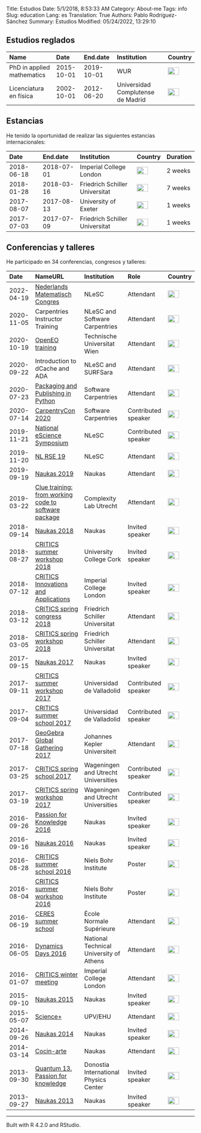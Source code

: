 Title: Estudios
Date: 5/1/2018, 8:53:33 AM
Category: About-me
Tags: info
Slug: education
Lang: es
Translation: True
Authors: Pablo Rodríguez-Sánchez
Summary: Estudios
Modified: 05/24/2022, 13:29:10

## Estudios reglados

<table>
<thead>
<tr class="header">
<th style="text-align: left;">Name</th>
<th style="text-align: left;">Date</th>
<th style="text-align: left;">End.date</th>
<th style="text-align: left;">Institution</th>
<th style="text-align: left;">Country</th>
</tr>
</thead>
<tbody>
<tr class="odd">
<td style="text-align: left;">PhD in applied mathematics</td>
<td style="text-align: left;">2015-10-01</td>
<td style="text-align: left;">2019-10-01</td>
<td style="text-align: left;">WUR</td>
<td
style="text-align: left;"><img src="http://flagpedia.net/data/flags/mini/nl.png" alt="Drawing" title="Netherlands" style="width: 30px; height: 20px"/></td>
</tr>
<tr class="even">
<td style="text-align: left;">Licenciatura en física</td>
<td style="text-align: left;">2002-10-01</td>
<td style="text-align: left;">2012-06-20</td>
<td style="text-align: left;">Universidad Complutense de Madrid</td>
<td
style="text-align: left;"><img src="http://flagpedia.net/data/flags/mini/es.png" alt="Drawing" title="Spain" style="width: 30px; height: 20px"/></td>
</tr>
</tbody>
</table>

## Estancias

He tenido la oportunidad de realizar las siguientes estancias
internacionales:

<table>
<thead>
<tr class="header">
<th style="text-align: left;">Date</th>
<th style="text-align: left;">End.date</th>
<th style="text-align: left;">Institution</th>
<th style="text-align: left;">Country</th>
<th style="text-align: left;">Duration</th>
</tr>
</thead>
<tbody>
<tr class="odd">
<td style="text-align: left;">2018-06-18</td>
<td style="text-align: left;">2018-07-01</td>
<td style="text-align: left;">Imperial College London</td>
<td
style="text-align: left;"><img src="http://flagpedia.net/data/flags/mini/gb.png" alt="Drawing" title="United Kingdom" style="width: 30px; height: 20px"/></td>
<td style="text-align: left;">2 weeks</td>
</tr>
<tr class="even">
<td style="text-align: left;">2018-01-28</td>
<td style="text-align: left;">2018-03-16</td>
<td style="text-align: left;">Friedrich Schiller Universitat</td>
<td
style="text-align: left;"><img src="http://flagpedia.net/data/flags/mini/de.png" alt="Drawing" title="Germany" style="width: 30px; height: 20px"/></td>
<td style="text-align: left;">7 weeks</td>
</tr>
<tr class="odd">
<td style="text-align: left;">2017-08-07</td>
<td style="text-align: left;">2017-08-13</td>
<td style="text-align: left;">University of Exeter</td>
<td
style="text-align: left;"><img src="http://flagpedia.net/data/flags/mini/gb.png" alt="Drawing" title="United Kingdom" style="width: 30px; height: 20px"/></td>
<td style="text-align: left;">1 weeks</td>
</tr>
<tr class="even">
<td style="text-align: left;">2017-07-03</td>
<td style="text-align: left;">2017-07-09</td>
<td style="text-align: left;">Friedrich Schiller Universitat</td>
<td
style="text-align: left;"><img src="http://flagpedia.net/data/flags/mini/de.png" alt="Drawing" title="Germany" style="width: 30px; height: 20px"/></td>
<td style="text-align: left;">1 weeks</td>
</tr>
</tbody>
</table>

## Conferencias y talleres

He participado en 34 conferencias, congresos y talleres:

<table>
<thead>
<tr class="header">
<th style="text-align: left;">Date</th>
<th style="text-align: left;">NameURL</th>
<th style="text-align: left;">Institution</th>
<th style="text-align: left;">Role</th>
<th style="text-align: left;">Country</th>
</tr>
</thead>
<tbody>
<tr class="odd">
<td style="text-align: left;">2022-04-19</td>
<td style="text-align: left;"><a
href="https://mathematischcongres.nl/nmc2022/programme2022/">Nederlands
Matematisch Congres</a></td>
<td style="text-align: left;">NLeSC</td>
<td style="text-align: left;">Attendant</td>
<td
style="text-align: left;"><img src="http://flagpedia.net/data/flags/mini/nl.png" alt="Drawing" title="Netherlands" style="width: 30px; height: 20px"/></td>
</tr>
<tr class="even">
<td style="text-align: left;">2020-11-05</td>
<td style="text-align: left;">Carpentries Instructor Training</td>
<td style="text-align: left;">NLeSC and Software Carpentries</td>
<td style="text-align: left;">Attendant</td>
<td
style="text-align: left;"><img src="http://flagpedia.net/data/flags/mini/nl.png" alt="Drawing" title="NEtherlands" style="width: 30px; height: 20px"/></td>
</tr>
<tr class="odd">
<td style="text-align: left;">2020-10-19</td>
<td style="text-align: left;"><a
href="https://openeo.org/news/2020-09-02-openeo-user-workshop.html">OpenEO
training</a></td>
<td style="text-align: left;">Technische Universitat Wien</td>
<td style="text-align: left;">Attendant</td>
<td
style="text-align: left;"><img src="http://flagpedia.net/data/flags/mini/at.png" alt="Drawing" title="AUstria" style="width: 30px; height: 20px"/></td>
</tr>
<tr class="even">
<td style="text-align: left;">2020-09-22</td>
<td style="text-align: left;">Introduction to dCache and ADA</td>
<td style="text-align: left;">NLeSC and SURFSara</td>
<td style="text-align: left;">Attendant</td>
<td
style="text-align: left;"><img src="http://flagpedia.net/data/flags/mini/nl.png" alt="Drawing" title="NEtherlands" style="width: 30px; height: 20px"/></td>
</tr>
<tr class="odd">
<td style="text-align: left;">2020-07-23</td>
<td style="text-align: left;"><a
href="https://2020.carpentrycon.org/schedule/#session-20">Packaging and
Publishing in Python</a></td>
<td style="text-align: left;">Software Carpentries</td>
<td style="text-align: left;">Attendant</td>
<td
style="text-align: left;"><img src="http://flagpedia.net/data/flags/mini/nl.png" alt="Drawing" title="NEtherlands" style="width: 30px; height: 20px"/></td>
</tr>
<tr class="even">
<td style="text-align: left;">2020-07-14</td>
<td style="text-align: left;"><a
href="https://2020.carpentrycon.org/">CarpentryCon 2020</a></td>
<td style="text-align: left;">Software Carpentries</td>
<td style="text-align: left;">Contributed speaker</td>
<td
style="text-align: left;"><img src="http://flagpedia.net/data/flags/mini/nl.png" alt="Drawing" title="NEtherlands" style="width: 30px; height: 20px"/></td>
</tr>
<tr class="odd">
<td style="text-align: left;">2019-11-21</td>
<td style="text-align: left;"><a
href="https://www.esciencesymposium2019.nl/">National eScience
Symposium</a></td>
<td style="text-align: left;">NLeSC</td>
<td style="text-align: left;">Contributed speaker</td>
<td
style="text-align: left;"><img src="http://flagpedia.net/data/flags/mini/nl.png" alt="Drawing" title="Netherlands" style="width: 30px; height: 20px"/></td>
</tr>
<tr class="even">
<td style="text-align: left;">2019-11-20</td>
<td style="text-align: left;"><a
href="https://nl-rse.org/2019/07/09/NL-RSE-2019.html">NL RSE 19</a></td>
<td style="text-align: left;">NLeSC</td>
<td style="text-align: left;">Attendant</td>
<td
style="text-align: left;"><img src="http://flagpedia.net/data/flags/mini/nl.png" alt="Drawing" title="Netherlands" style="width: 30px; height: 20px"/></td>
</tr>
<tr class="odd">
<td style="text-align: left;">2019-09-19</td>
<td style="text-align: left;"><a
href="https://naukas.com/2019/09/06/programa-definitivo-de-naukas-bilbao-2019/">Naukas
2019</a></td>
<td style="text-align: left;">Naukas</td>
<td style="text-align: left;">Attendant</td>
<td
style="text-align: left;"><img src="http://flagpedia.net/data/flags/mini/es.png" alt="Drawing" title="Spain" style="width: 30px; height: 20px"/></td>
</tr>
<tr class="even">
<td style="text-align: left;">2019-03-22</td>
<td style="text-align: left;"><a
href="https://www.uu.nl/en/events/clue-training-22-from-working-code-to-software-package">Clue
training: from working code to software package</a></td>
<td style="text-align: left;">Complexity Lab Utrecht</td>
<td style="text-align: left;">Attendant</td>
<td
style="text-align: left;"><img src="http://flagpedia.net/data/flags/mini/nl.png" alt="Drawing" title="Netherlands" style="width: 30px; height: 20px"/></td>
</tr>
<tr class="odd">
<td style="text-align: left;">2018-09-14</td>
<td style="text-align: left;"><a
href="https://naukas.com/2018/09/05/programa-definitivo-de-charlas-para-naukas-bilbao-2018/">Naukas
2018</a></td>
<td style="text-align: left;">Naukas</td>
<td style="text-align: left;">Invited speaker</td>
<td
style="text-align: left;"><img src="http://flagpedia.net/data/flags/mini/es.png" alt="Drawing" title="Spain" style="width: 30px; height: 20px"/></td>
</tr>
<tr class="even">
<td style="text-align: left;">2018-08-27</td>
<td style="text-align: left;"><a
href="http://www.criticsitn.eu/wp/?page_id=1813">CRITICS summer workshop
2018</a></td>
<td style="text-align: left;">University College Cork</td>
<td style="text-align: left;">Invited speaker</td>
<td
style="text-align: left;"><img src="http://flagpedia.net/data/flags/mini/ie.png" alt="Drawing" title="Ireland" style="width: 30px; height: 20px"/></td>
</tr>
<tr class="odd">
<td style="text-align: left;">2018-07-12</td>
<td style="text-align: left;"><a
href="http://www3.imperial.ac.uk/newsandeventspggrp/imperialcollege/naturalsciences/mathematics/eventssummary/event_20-6-2018-15-47-29">CRITICS
Innovations and Applications</a></td>
<td style="text-align: left;">Imperial College London</td>
<td style="text-align: left;">Invited speaker</td>
<td
style="text-align: left;"><img src="http://flagpedia.net/data/flags/mini/gb.png" alt="Drawing" title="United Kingdom" style="width: 30px; height: 20px"/></td>
</tr>
<tr class="even">
<td style="text-align: left;">2018-03-12</td>
<td style="text-align: left;"><a
href="http://www.criticsitn.eu/wp/?page_id=1222">CRITICS spring congress
2018</a></td>
<td style="text-align: left;">Friedrich Schiller Universitat</td>
<td style="text-align: left;">Attendant</td>
<td
style="text-align: left;"><img src="http://flagpedia.net/data/flags/mini/de.png" alt="Drawing" title="Germany" style="width: 30px; height: 20px"/></td>
</tr>
<tr class="odd">
<td style="text-align: left;">2018-03-05</td>
<td style="text-align: left;"><a
href="http://www.criticsitn.eu/wp/?page_id=1222">CRITICS spring workshop
2018</a></td>
<td style="text-align: left;">Friedrich Schiller Universitat</td>
<td style="text-align: left;">Attendant</td>
<td
style="text-align: left;"><img src="http://flagpedia.net/data/flags/mini/de.png" alt="Drawing" title="Germany" style="width: 30px; height: 20px"/></td>
</tr>
<tr class="even">
<td style="text-align: left;">2017-09-15</td>
<td style="text-align: left;"><a
href="http://naukas.com/2017/06/07/programa-provisional-de-charlas-naukas-bilbao-2017/">Naukas
2017</a></td>
<td style="text-align: left;">Naukas</td>
<td style="text-align: left;">Invited speaker</td>
<td
style="text-align: left;"><img src="http://flagpedia.net/data/flags/mini/es.png" alt="Drawing" title="Spain" style="width: 30px; height: 20px"/></td>
</tr>
<tr class="odd">
<td style="text-align: left;">2017-09-11</td>
<td style="text-align: left;"><a
href="http://www.criticsitn.eu/wp/?page_id=691">CRITICS summer workshop
2017</a></td>
<td style="text-align: left;">Universidad de Valladolid</td>
<td style="text-align: left;">Contributed speaker</td>
<td
style="text-align: left;"><img src="http://flagpedia.net/data/flags/mini/es.png" alt="Drawing" title="Spain" style="width: 30px; height: 20px"/></td>
</tr>
<tr class="even">
<td style="text-align: left;">2017-09-04</td>
<td style="text-align: left;"><a
href="http://www.criticsitn.eu/wp/?page_id=691">CRITICS summer school
2017</a></td>
<td style="text-align: left;">Universidad de Valladolid</td>
<td style="text-align: left;">Contributed speaker</td>
<td
style="text-align: left;"><img src="http://flagpedia.net/data/flags/mini/es.png" alt="Drawing" title="Spain" style="width: 30px; height: 20px"/></td>
</tr>
<tr class="odd">
<td style="text-align: left;">2017-07-18</td>
<td style="text-align: left;"><a
href="https://gathering.geogebra.org">GeoGebra Global Gathering
2017</a></td>
<td style="text-align: left;">Johannes Kepler Universiteit</td>
<td style="text-align: left;">Attendant</td>
<td
style="text-align: left;"><img src="http://flagpedia.net/data/flags/mini/at.png" alt="Drawing" title="Austria" style="width: 30px; height: 20px"/></td>
</tr>
<tr class="even">
<td style="text-align: left;">2017-03-25</td>
<td style="text-align: left;"><a
href="http://www.criticsitn.eu/wp/?page_id=281">CRITICS spring school
2017</a></td>
<td style="text-align: left;">Wageningen and Utrecht Universities</td>
<td style="text-align: left;">Contributed speaker</td>
<td
style="text-align: left;"><img src="http://flagpedia.net/data/flags/mini/nl.png" alt="Drawing" title="Netherlands" style="width: 30px; height: 20px"/></td>
</tr>
<tr class="odd">
<td style="text-align: left;">2017-03-19</td>
<td style="text-align: left;"><a
href="http://www.criticsitn.eu/wp/?page_id=281">CRITICS spring workshop
2017</a></td>
<td style="text-align: left;">Wageningen and Utrecht Universities</td>
<td style="text-align: left;">Contributed speaker</td>
<td
style="text-align: left;"><img src="http://flagpedia.net/data/flags/mini/nl.png" alt="Drawing" title="Netherlands" style="width: 30px; height: 20px"/></td>
</tr>
<tr class="even">
<td style="text-align: left;">2016-09-26</td>
<td style="text-align: left;"><a
href="http://p4k.dipc.org/es/inicio">Passion for Knowledge 2016</a></td>
<td style="text-align: left;">Naukas</td>
<td style="text-align: left;">Invited speaker</td>
<td
style="text-align: left;"><img src="http://flagpedia.net/data/flags/mini/es.png" alt="Drawing" title="Spain" style="width: 30px; height: 20px"/></td>
</tr>
<tr class="odd">
<td style="text-align: left;">2016-09-16</td>
<td style="text-align: left;"><a
href="http://naukas.com/2016/09/06/programa-definitivo-de-charlas-naukas-bilbao-2016/">Naukas
2016</a></td>
<td style="text-align: left;">Naukas</td>
<td style="text-align: left;">Invited speaker</td>
<td
style="text-align: left;"><img src="http://flagpedia.net/data/flags/mini/es.png" alt="Drawing" title="Spain" style="width: 30px; height: 20px"/></td>
</tr>
<tr class="even">
<td style="text-align: left;">2016-08-28</td>
<td style="text-align: left;"><a
href="http://www.criticsitn.eu/wp/?page_id=210">CRITICS summer school
2016</a></td>
<td style="text-align: left;">Niels Bohr Institute</td>
<td style="text-align: left;">Poster</td>
<td
style="text-align: left;"><img src="http://flagpedia.net/data/flags/mini/dk.png" alt="Drawing" title="Denmark" style="width: 30px; height: 20px"/></td>
</tr>
<tr class="odd">
<td style="text-align: left;">2016-08-04</td>
<td style="text-align: left;"><a
href="http://www.criticsitn.eu/wp/?page_id=210">CRITICS summer workshop
2016</a></td>
<td style="text-align: left;">Niels Bohr Institute</td>
<td style="text-align: left;">Poster</td>
<td
style="text-align: left;"><img src="http://flagpedia.net/data/flags/mini/dk.png" alt="Drawing" title="Denmark" style="width: 30px; height: 20px"/></td>
</tr>
<tr class="even">
<td style="text-align: left;">2016-06-19</td>
<td style="text-align: left;"><a
href="http://environnement.ens.fr/evenements-scientifiques/ecoles-d-ete/summer-school-resilience-2016/?lang=fr">CERES
summer school</a></td>
<td style="text-align: left;">École Normale Supérieure</td>
<td style="text-align: left;">Attendant</td>
<td
style="text-align: left;"><img src="http://flagpedia.net/data/flags/mini/fr.png" alt="Drawing" title="France" style="width: 30px; height: 20px"/></td>
</tr>
<tr class="odd">
<td style="text-align: left;">2016-06-05</td>
<td style="text-align: left;"><a
href="http://dynamicsdays2016.ntua.gr">Dynamics Days 2016</a></td>
<td style="text-align: left;">National Technical University of
Athens</td>
<td style="text-align: left;">Attendant</td>
<td
style="text-align: left;"><img src="http://flagpedia.net/data/flags/mini/gr.png" alt="Drawing" title="Greece" style="width: 30px; height: 20px"/></td>
</tr>
<tr class="even">
<td style="text-align: left;">2016-01-07</td>
<td style="text-align: left;"><a
href="http://www.criticsitn.eu/wp/?page_id=220">CRITICS winter
meeting</a></td>
<td style="text-align: left;">Imperial College London</td>
<td style="text-align: left;">Attendant</td>
<td
style="text-align: left;"><img src="http://flagpedia.net/data/flags/mini/gb.png" alt="Drawing" title="United Kingdom" style="width: 30px; height: 20px"/></td>
</tr>
<tr class="odd">
<td style="text-align: left;">2015-09-10</td>
<td style="text-align: left;"><a
href="http://naukas.com/2015/08/29/programa-definitivo-de-charlas-naukas-bilbao-2015/">Naukas
2015</a></td>
<td style="text-align: left;">Naukas</td>
<td style="text-align: left;">Invited speaker</td>
<td
style="text-align: left;"><img src="http://flagpedia.net/data/flags/mini/es.png" alt="Drawing" title="Spain" style="width: 30px; height: 20px"/></td>
</tr>
<tr class="even">
<td style="text-align: left;">2015-05-07</td>
<td style="text-align: left;"><a
href="https://scienceplus.es/science-2015/">Science+</a></td>
<td style="text-align: left;">UPV/EHU</td>
<td style="text-align: left;">Attendant</td>
<td
style="text-align: left;"><img src="http://flagpedia.net/data/flags/mini/es.png" alt="Drawing" title="Spain" style="width: 30px; height: 20px"/></td>
</tr>
<tr class="odd">
<td style="text-align: left;">2014-09-26</td>
<td style="text-align: left;"><a
href="http://naukas.com/2014/09/12/programa-definitivo-naukas-bilbao-2014/">Naukas
2014</a></td>
<td style="text-align: left;">Naukas</td>
<td style="text-align: left;">Invited speaker</td>
<td
style="text-align: left;"><img src="http://flagpedia.net/data/flags/mini/es.png" alt="Drawing" title="Spain" style="width: 30px; height: 20px"/></td>
</tr>
<tr class="even">
<td style="text-align: left;">2014-03-14</td>
<td style="text-align: left;"><a
href="http://www.cocin-arte.es">Cocin-arte</a></td>
<td style="text-align: left;">Naukas</td>
<td style="text-align: left;">Attendant</td>
<td
style="text-align: left;"><img src="http://flagpedia.net/data/flags/mini/es.png" alt="Drawing" title="Spain" style="width: 30px; height: 20px"/></td>
</tr>
<tr class="odd">
<td style="text-align: left;">2013-09-30</td>
<td style="text-align: left;"><a
href="http://www.quantum13.eu/es/home.html">Quantum 13. Passion for
knowledge</a></td>
<td style="text-align: left;">Donostia International Physics Center</td>
<td style="text-align: left;">Invited speaker</td>
<td
style="text-align: left;"><img src="http://flagpedia.net/data/flags/mini/es.png" alt="Drawing" title="Spain" style="width: 30px; height: 20px"/></td>
</tr>
<tr class="even">
<td style="text-align: left;">2013-09-27</td>
<td style="text-align: left;"><a
href="http://naukas.com/2013/09/25/programa-definitivo-y-consejos-para-naukas13/">Naukas
2013</a></td>
<td style="text-align: left;">Naukas</td>
<td style="text-align: left;">Invited speaker</td>
<td
style="text-align: left;"><img src="http://flagpedia.net/data/flags/mini/es.png" alt="Drawing" title="Spain" style="width: 30px; height: 20px"/></td>
</tr>
</tbody>
</table>

------------------------------------------------------------------------

Built with R 4.2.0 and RStudio.
